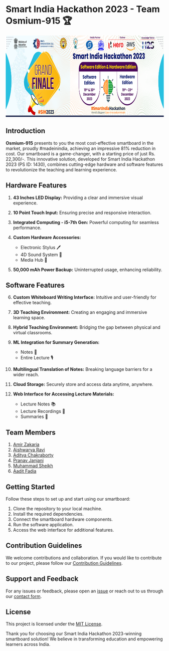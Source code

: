
  <h1>Smart India Hackathon 2023 - Team Osmium-915 🏆 </h1>


<img src="Bharat Shiksha Portal/public/SIH2023-Grand-Finale.png" alt="SIH-TechTeds" width="900" height="260">

## Introduction
**Osmium-915** presents to you the most cost-effective smartboard in the market, proudly #madeinindia, achieving an impressive 81% reduction in cost. Our smartboard is a game-changer, with a starting price of just Rs. 22,300/-. This innovative solution, developed for Smart India Hackathon 2023 (PS ID: 1430), combines cutting-edge hardware and software features to revolutionize the teaching and learning experience.

## Hardware Features
1. **43 Inches LED Display:** Providing a clear and immersive visual experience.
2. **10 Point Touch Input:** Ensuring precise and responsive interaction.
3. **Integrated Computing - i5-7th Gen:** Powerful computing for seamless performance.
4. **Custom Hardware Accessories:**
    - Electronic Stylus 🖊️
    - 4D Sound System 🎵
    - Media Hub 📡

5. **50,000 mAh Power Backup:** Uninterrupted usage, enhancing reliability.

## Software Features
6. **Custom Whiteboard Writing Interface:** Intuitive and user-friendly for effective teaching.
7. **3D Teaching Environment:** Creating an engaging and immersive learning space.
8. **Hybrid Teaching Environment:** Bridging the gap between physical and virtual classrooms.
9. **ML Integration for Summary Generation:**
    - Notes 📝
    - Entire Lecture 🎙️

10. **Multilingual Translation of Notes:** Breaking language barriers for a wider reach.
11. **Cloud Storage:** Securely store and access data anytime, anywhere.
12. **Web Interface for Accessing Lecture Materials:**
    - Lecture Notes 📚
    - Lecture Recordings 🎥
    - Summaries 📑

## Team Members


1. [Amir Zakaria](https://github.com/gotosleepdude)
2. [Aishwarya Ravi](https://github.com/AishwaryaRavi07)
3. [Aditya Chakraborty](https://github.com/adityachk2002)
4. [Pranav Janjani](https://github.com/pranavjanjani)
5. [Muhammad Sheikh](https://github.com/muhd360)
6. [Aadit Fadia](https://github.com/Aadit0122)

## Getting Started
Follow these steps to set up and start using our smartboard:
1. Clone the repository to your local machine.
2. Install the required dependencies.
3. Connect the smartboard hardware components.
4. Run the software application.
5. Access the web interface for additional features.

## Contribution Guidelines
We welcome contributions and collaboration. If you would like to contribute to our project, please follow our [Contribution Guidelines](insert_link_to_contribution_guidelines).

## Support and Feedback
For any issues or feedback, please open an [issue](insert_link_to_issues) or reach out to us through our [contact form](insert_link_to_contact_form).

## License
This project is licensed under the [MIT License](insert_link_to_license).

Thank you for choosing our Smart India Hackathon 2023-winning smartboard solution! We believe in transforming education and empowering learners across India.
